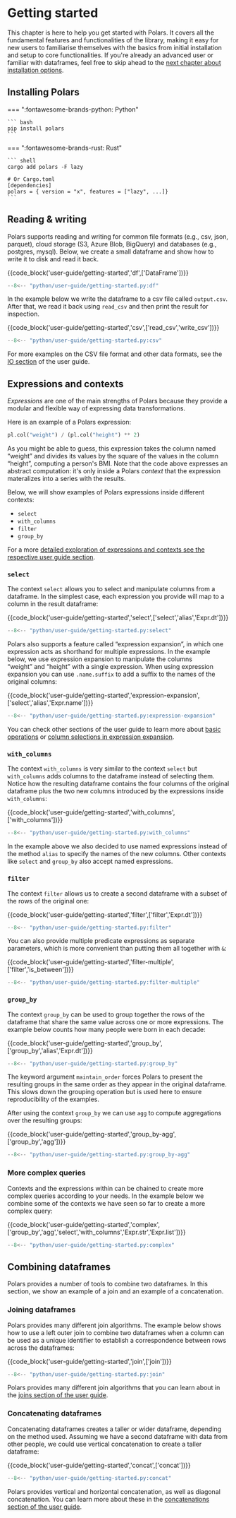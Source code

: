 # Getting started

This chapter is here to help you get started with Polars. It covers all the fundamental features and
functionalities of the library, making it easy for new users to familiarise themselves with the
basics from initial installation and setup to core functionalities. If you're already an advanced
user or familiar with dataframes, feel free to skip ahead to the
[next chapter about installation options](installation.md).

## Installing Polars

=== ":fontawesome-brands-python: Python"

    ``` bash
    pip install polars
    ```

=== ":fontawesome-brands-rust: Rust"

    ``` shell
    cargo add polars -F lazy

    # Or Cargo.toml
    [dependencies]
    polars = { version = "x", features = ["lazy", ...]}
    ```

## Reading & writing

Polars supports reading and writing for common file formats (e.g., csv, json, parquet), cloud
storage (S3, Azure Blob, BigQuery) and databases (e.g., postgres, mysql). Below, we create a small
dataframe and show how to write it to disk and read it back.

{{code_block('user-guide/getting-started','df',['DataFrame'])}}

```python exec="on" result="text" session="getting-started"
--8<-- "python/user-guide/getting-started.py:df"
```

In the example below we write the dataframe to a csv file called `output.csv`. After that, we read
it back using `read_csv` and then print the result for inspection.

{{code_block('user-guide/getting-started','csv',['read_csv','write_csv'])}}

```python exec="on" result="text" session="getting-started"
--8<-- "python/user-guide/getting-started.py:csv"
```

For more examples on the CSV file format and other data formats, see the [IO section](io/index.md)
of the user guide.

## Expressions and contexts

_Expressions_ are one of the main strengths of Polars because they provide a modular and flexible
way of expressing data transformations.

Here is an example of a Polars expression:

```py
pl.col("weight") / (pl.col("height") ** 2)
```

As you might be able to guess, this expression takes the column named “weight” and divides its
values by the square of the values in the column “height”, computing a person's BMI. Note that the
code above expresses an abstract computation: it's only inside a Polars _context_ that the
expression materalizes into a series with the results.

Below, we will show examples of Polars expressions inside different contexts:

- `select`
- `with_columns`
- `filter`
- `group_by`

For a more
[detailed exploration of expressions and contexts see the respective user guide section](concepts/expressions-and-contexts.md).

### `select`

The context `select` allows you to select and manipulate columns from a dataframe. In the simplest
case, each expression you provide will map to a column in the result dataframe:

{{code_block('user-guide/getting-started','select',['select','alias','Expr.dt'])}}

```python exec="on" result="text" session="getting-started"
--8<-- "python/user-guide/getting-started.py:select"
```

Polars also supports a feature called “expression expansion”, in which one expression acts as
shorthand for multiple expressions. In the example below, we use expression expansion to manipulate
the columns “weight” and “height” with a single expression. When using expression expansion you can
use `.name.suffix` to add a suffix to the names of the original columns:

{{code_block('user-guide/getting-started','expression-expansion',['select','alias','Expr.name'])}}

```python exec="on" result="text" session="getting-started"
--8<-- "python/user-guide/getting-started.py:expression-expansion"
```

You can check other sections of the user guide to learn more about
[basic operations](expressions/basic-operations.md) or
[column selections in expression expansion](expressions/expression-expansion.md).

### `with_columns`

The context `with_columns` is very similar to the context `select` but `with_columns` adds columns
to the dataframe instead of selecting them. Notice how the resulting dataframe contains the four
columns of the original dataframe plus the two new columns introduced by the expressions inside
`with_columns`:

{{code_block('user-guide/getting-started','with_columns',['with_columns'])}}

```python exec="on" result="text" session="getting-started"
--8<-- "python/user-guide/getting-started.py:with_columns"
```

In the example above we also decided to use named expressions instead of the method `alias` to
specify the names of the new columns. Other contexts like `select` and `group_by` also accept named
expressions.

### `filter`

The context `filter` allows us to create a second dataframe with a subset of the rows of the
original one:

{{code_block('user-guide/getting-started','filter',['filter','Expr.dt'])}}

```python exec="on" result="text" session="getting-started"
--8<-- "python/user-guide/getting-started.py:filter"
```

You can also provide multiple predicate expressions as separate parameters, which is more convenient
than putting them all together with `&`:

{{code_block('user-guide/getting-started','filter-multiple',['filter','is_between'])}}

```python exec="on" result="text" session="getting-started"
--8<-- "python/user-guide/getting-started.py:filter-multiple"
```

### `group_by`

The context `group_by` can be used to group together the rows of the dataframe that share the same
value across one or more expressions. The example below counts how many people were born in each
decade:

{{code_block('user-guide/getting-started','group_by',['group_by','alias','Expr.dt'])}}

```python exec="on" result="text" session="getting-started"
--8<-- "python/user-guide/getting-started.py:group_by"
```

The keyword argument `maintain_order` forces Polars to present the resulting groups in the same
order as they appear in the original dataframe. This slows down the grouping operation but is used
here to ensure reproducibility of the examples.

After using the context `group_by` we can use `agg` to compute aggregations over the resulting
groups:

{{code_block('user-guide/getting-started','group_by-agg',['group_by','agg'])}}

```python exec="on" result="text" session="getting-started"
--8<-- "python/user-guide/getting-started.py:group_by-agg"
```

### More complex queries

Contexts and the expressions within can be chained to create more complex queries according to your
needs. In the example below we combine some of the contexts we have seen so far to create a more
complex query:

{{code_block('user-guide/getting-started','complex',['group_by','agg','select','with_columns','Expr.str','Expr.list'])}}

```python exec="on" result="text" session="getting-started"
--8<-- "python/user-guide/getting-started.py:complex"
```

## Combining dataframes

Polars provides a number of tools to combine two dataframes. In this section, we show an example of
a join and an example of a concatenation.

### Joining dataframes

Polars provides many different join algorithms. The example below shows how to use a left outer join
to combine two dataframes when a column can be used as a unique identifier to establish a
correspondence between rows across the dataframes:

{{code_block('user-guide/getting-started','join',['join'])}}

```python exec="on" result="text" session="getting-started"
--8<-- "python/user-guide/getting-started.py:join"
```

Polars provides many different join algorithms that you can learn about in the
[joins section of the user guide](transformations/joins.md).

### Concatenating dataframes

Concatenating dataframes creates a taller or wider dataframe, depending on the method used. Assuming
we have a second dataframe with data from other people, we could use vertical concatenation to
create a taller dataframe:

{{code_block('user-guide/getting-started','concat',['concat'])}}

```python exec="on" result="text" session="getting-started"
--8<-- "python/user-guide/getting-started.py:concat"
```

Polars provides vertical and horizontal concatenation, as well as diagonal concatenation. You can
learn more about these in the
[concatenations section of the user guide](transformations/concatenation.md).
